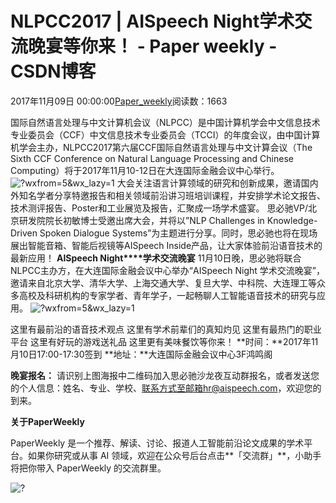 
# NLPCC2017 | AISpeech Night学术交流晚宴等你来！ - Paper weekly - CSDN博客


2017年11月09日 00:00:00[Paper_weekly](https://me.csdn.net/c9Yv2cf9I06K2A9E)阅读数：1663


国际自然语言处理与中文计算机会议（NLPCC）是中国计算机学会中文信息技术专业委员会（CCF）中文信息技术专业委员会（TCCI）的年度会议，由中国计算机学会主办，NLPCC2017第六届CCF国际自然语言处理与中文计算会议（The Sixth CCF Conference on Natural Language Processing
 and Chinese Computing）将于2017年11月10-12日在大连国际金融会议中心举行。
![?wxfrom=5&wx_lazy=1](https://ss.csdn.net/p?http://mmbiz.qpic.cn/mmbiz_jpg/VBcD02jFhgncoPbDrwicIuFTumQgMsbicWKgwMup4A0VsibnZibL3bIMw03luAOhDXb9tqCeJFM9pXMQ1lWz2ibnMWA/?wxfrom=5&wx_lazy=1)
大会关注语言计算领域的研究和创新成果，邀请国内外知名学者分享特邀报告和相关领域前沿讲习班培训课程，并安排学术论文报告、技术测评报告、Poster和工业展览及报告，汇聚成一场学术盛宴。
思必驰VP/北京研发院院长初敏博士受邀出席大会，并将以”NLP Challenges in Knowledge-Driven Spoken Dialogue Systems”为主题进行分享。同时，思必驰也将在现场展出智能音箱、智能后视镜等AISpeech Inside产品，让大家体验前沿语音技术的最新应用！
**AISpeech Night****学术交流晚宴**
11月10日晚，思必驰将联合NLPCC主办方，在大连国际金融会议中心举办“AISpeech Night 学术交流晚宴”，邀请来自北京大学、清华大学、上海交通大学、复旦大学、中科院、大连理工等众多高校及科研机构的专家学者、青年学子，一起畅聊人工智能语音技术的研究与应用。
![?wxfrom=5&wx_lazy=1](https://ss.csdn.net/p?http://mmbiz.qpic.cn/mmbiz_jpg/VBcD02jFhgncoPbDrwicIuFTumQgMsbicWCEibDhq48KVbmazknIA50NpvjKMFWicacTRbeAfeNfQvJiaJCiaG2E0Duw/?wxfrom=5&wx_lazy=1)

这里有最前沿的语音技术观点
这里有学术前辈们的真知灼见
这里有最热门的职业平台
这里有好玩的游戏送礼品
这里更有美味餐饮等你来！
**时间：**2017年11月10日17:00-17:30签到
**地址：**大连国际金融会议中心3F鸿鸣阁

**晚宴报名：**
请识别上图海报中二维码加入思必驰沙龙夜互动群报名，或者发送您的个人信息：姓名、专业、学校、联系方式至邮箱hr@aispeech.com，欢迎您的到来。

**关于PaperWeekly**

PaperWeekly 是一个推荐、解读、讨论、报道人工智能前沿论文成果的学术平台。如果你研究或从事 AI 领域，欢迎在公众号后台点击**「交流群」**，小助手将把你带入 PaperWeekly 的交流群里。

![?](https://ss.csdn.net/p?https://mmbiz.qpic.cn/mmbiz_gif/VBcD02jFhgkXb8A1kiafKxib8NXiaPMU8mQvRWVBtFNic4G5b5GDD7YdwrsCAicOc8kp5tdEOU3x7ufnleSbKkiaj5Dg/?)


